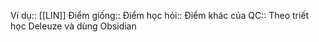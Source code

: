 Ví dụ:: [[LIN]]
Điểm giống::
Điểm học hỏi:: 
Điểm khác của QC:: Theo triết học Deleuze và dùng Obsidian